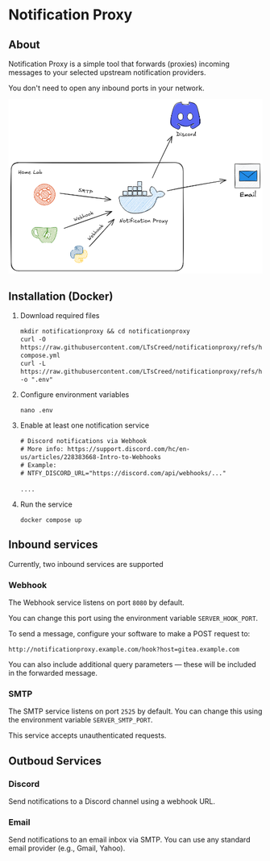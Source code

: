 # Notification Proxy

## About

Notification Proxy is a simple tool that forwards (proxies) incoming messages to your selected upstream notification providers.

You don't need to open any inbound ports in your network.

![Alt text](media/notificationproxy.png?raw=true "Title")

## Installation (Docker)

1. Download required files

    ```shell
    mkdir notificationproxy && cd notificationproxy
    curl -O https://raw.githubusercontent.com/LTsCreed/notificationproxy/refs/heads/main/docker-compose.yml
    curl -L https://raw.githubusercontent.com/LTsCreed/notificationproxy/refs/heads/main/.env.example -o ".env"
    ```

2. Configure environment variables

    ```shell
    nano .env
    ```

3. Enable at least one notification service

    ```text
    # Discord notifications via Webhook
    # More info: https://support.discord.com/hc/en-us/articles/228383668-Intro-to-Webhooks
    # Example:
    # NTFY_DISCORD_URL="https://discord.com/api/webhooks/..."

    ....
    ```

4. Run the service

    ```shell
    docker compose up
    ```

## Inbound services

Currently, two inbound services are supported

### Webhook

The Webhook service listens on port `8080` by default.

You can change this port using the environment variable `SERVER_HOOK_PORT`.

To send a message, configure your software to make a POST request to:

```text
http://notificationproxy.example.com/hook?host=gitea.example.com
```

You can also include additional query parameters — these will be included in the forwarded message.

### SMTP

The SMTP service listens on port `2525` by default.
You can change this using the environment variable `SERVER_SMTP_PORT`.

This service accepts unauthenticated requests.

## Outboud Services

### Discord

Send notifications to a Discord channel using a webhook URL.

### Email

Send notifications to an email inbox via SMTP.
You can use any standard email provider (e.g., Gmail, Yahoo).
